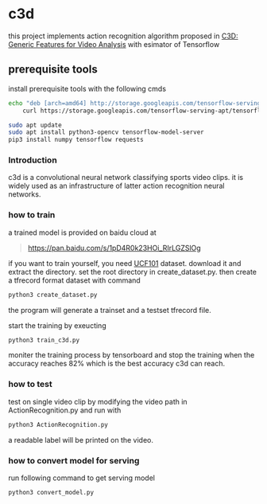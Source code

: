 # c3d
this project implements action recognition algorithm proposed in [C3D: Generic Features for Video Analysis](https://arxiv.org/pdf/1412.0767v1.pdf) with esimator of Tensorflow

## prerequisite tools

install prerequisite tools with the following cmds

```bash
echo "deb [arch=amd64] http://storage.googleapis.com/tensorflow-serving-apt stable tensorflow-model-server tensorflow-model-server-universal" | sudo tee /etc/apt/sources.list.d/tensorflow-serving.list && \
	curl https://storage.googleapis.com/tensorflow-serving-apt/tensorflow-serving.release.pub.gpg | sudo apt-key add -

sudo apt update
sudo apt install python3-opencv tensorflow-model-server
pip3 install numpy tensorflow requests
```

### Introduction

c3d is a convolutional neural network classifying sports video clips. it is widely used as an infrastructure of latter action recognition neural networks.

### how to train

a trained model is provided on baidu cloud at

> https://pan.baidu.com/s/1pD4R0k23HOi_RIrLGZSlOg

if you want to train yourself, you need [UCF101](http://crcv.ucf.edu/data/UCF101.php) dataset. download it and extract the directory. set the root directory in create_dataset.py. then create a tfrecord format dataset with command

```bash
python3 create_dataset.py
```

the program will generate a trainset and a testset tfrecord file.

start the training by exeucting 

```bash
python3 train_c3d.py
```

moniter the training process by tensorboard and stop the training when the accuracy reaches 82% which is the best accuracy c3d can reach.

### how to test

test on single video clip by modifying the video path in ActionRecognition.py and run with

```bash
python3 ActionRecognition.py
```

a readable label will be printed on the video.

### how to convert model for serving

run following command to get serving model

```bash
python3 convert_model.py
```
